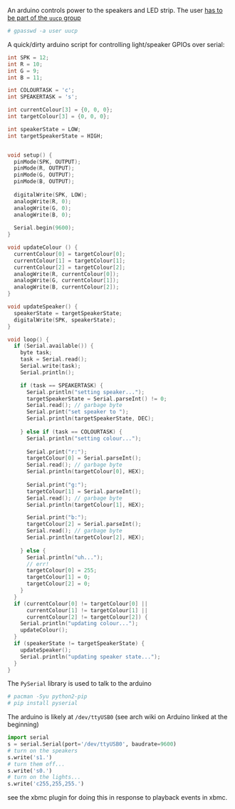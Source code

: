 An arduino controls power to the speakers and LED strip. The user [has to be part of the `uucp` group](https://wiki.archlinux.org/index.php/Arduino)


```bash
# gpasswd -a user uucp
```

A quick/dirty arduino script for controlling light/speaker GPIOs over serial:

```c
int SPK = 12;
int R = 10;
int G = 9;
int B = 11;

int COLOURTASK = 'c';
int SPEAKERTASK = 's';

int currentColour[3] = {0, 0, 0};
int targetColour[3] = {0, 0, 0};

int speakerState = LOW;
int targetSpeakerState = HIGH;


void setup() {
  pinMode(SPK, OUTPUT);
  pinMode(R, OUTPUT);
  pinMode(G, OUTPUT);
  pinMode(B, OUTPUT);
  
  digitalWrite(SPK, LOW);
  analogWrite(R, 0);
  analogWrite(G, 0);
  analogWrite(B, 0);
  
  Serial.begin(9600);
}

void updateColour () {
  currentColour[0] = targetColour[0];
  currentColour[1] = targetColour[1];
  currentColour[2] = targetColour[2];
  analogWrite(R, currentColour[0]);
  analogWrite(G, currentColour[1]);
  analogWrite(B, currentColour[2]);
}

void updateSpeaker() {
  speakerState = targetSpeakerState;
  digitalWrite(SPK, speakerState);
}

void loop() {
  if (Serial.available()) {
    byte task;
    task = Serial.read();
    Serial.write(task);
    Serial.println();

    if (task == SPEAKERTASK) {
      Serial.println("setting speaker...");
      targetSpeakerState = Serial.parseInt() != 0;
      Serial.read(); // garbage byte
      Serial.print("set speaker to ");
      Serial.println(targetSpeakerState, DEC);
      
    } else if (task == COLOURTASK) {
      Serial.println("setting colour...");
      
      Serial.print("r:");
      targetColour[0] = Serial.parseInt();
      Serial.read(); // garbage byte
      Serial.println(targetColour[0], HEX);
      
      Serial.print("g:");
      targetColour[1] = Serial.parseInt();
      Serial.read(); // garbage byte
      Serial.println(targetColour[1], HEX);

      Serial.print("b:");
      targetColour[2] = Serial.parseInt();
      Serial.read(); // garbage byte
      Serial.println(targetColour[2], HEX);
      
    } else {
      Serial.println("uh...");
      // err!
      targetColour[0] = 255;
      targetColour[1] = 0;
      targetColour[2] = 0;
    }
  }
  if (currentColour[0] != targetColour[0] ||
      currentColour[1] != targetColour[1] ||
      currentColour[2] != targetColour[2]) {
    Serial.println("updating colour...");
    updateColour();
  }
  if (speakerState != targetSpeakerState) {
    updateSpeaker();
    Serial.println("updating speaker state...");
  }
}
```

The `PySerial` library is used to talk to the arduino

```bash
# pacman -Syu python2-pip
# pip install pyserial
```

The arduino is likely at `/dev/ttyUSB0` (see arch wiki on Arduino linked at the beginning)

```python
import serial
s = serial.Serial(port='/dev/ttyUSB0', baudrate=9600)
# turn on the speakers
s.write('s1.')
# turn them off...
s.write('s0.')
# turn on the lights...
s.write('c255,255,255.')
```

see the xbmc plugin for doing this in response to playback events in xbmc.
